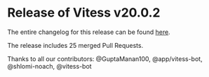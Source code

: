 # Release of Vitess v20.0.2
The entire changelog for this release can be found [here](https://github.com/vitessio/vitess/blob/main/changelog/20.0/20.0.2/changelog.md).

The release includes 25 merged Pull Requests.

Thanks to all our contributors: @GuptaManan100, @app/vitess-bot, @shlomi-noach, @vitess-bot

